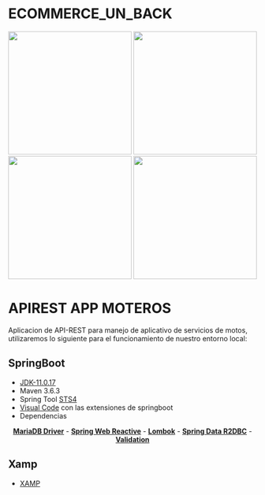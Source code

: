 # ECOMMERCE_UN_BACK
<p align="center">
<a href="https://spring.io" target="_blank"><img src="https://upload.wikimedia.org/wikipedia/commons/thumb/4/44/Spring_Framework_Logo_2018.svg/800px-Spring_Framework_Logo_2018.svg.png" width="250"></a>
<a href="https://www.apachefriends.org/download.html" target="_blank"><img src="https://upload.wikimedia.org/wikipedia/commons/thumb/0/03/Xampp_logo.svg/2560px-Xampp_logo.svg.png" width="250"></a>
<a><img src="https://upload.wikimedia.org/wikipedia/commons/thumb/c/ca/MariaDB_colour_logo.svg/2560px-MariaDB_colour_logo.svg.png" width="250"></a>
<a><img src="https://refactorizando.com/wp-content/uploads/2021/04/spring-boot-reactive.png" width="250"></a>
</p>


# APIREST APP MOTEROS

Aplicacion de API-REST para manejo de aplicativo de servicios de motos, utilizaremos lo siguiente para el funcionamiento de nuestro entorno local:

## SpringBoot

- [JDK-11.0.17](https://www.oracle.com/co/java/technologies/javase/jdk11-archive-downloads.html)
- Maven 3.6.3
- Spring Tool [STS4](https://download.springsource.com/release/STS4/4.17.2.RELEASE/dist/e4.26/spring-tool-suite-4-4.17.2.RELEASE-e4.26.0-win32.win32.x86_64.self-extracting.jar)
- [Visual Code](https://code.visualstudio.com/download) con las extensiones de springboot
- Dependencias

<p align="center">
<a href="#"><strong>MariaDB Driver</strong></a> -
<a href="#"><strong>Spring Web Reactive</strong></a> -
<a href="#"><strong>Lombok</strong></a> -
<a href="#"><strong>Spring Data R2DBC</strong></a> -
<a href="#"><strong>Validation</strong></a> 
</p>

## Xamp

- [XAMP](https://sourceforge.net/projects/xampp/files/XAMPP%20Windows/8.2.0/xampp-windows-x64-8.2.0-0-VS16-installer.exe)

